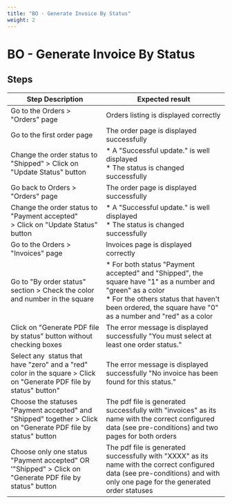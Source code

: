 ```yaml
---
title: "BO - Generate Invoice By Status"
weight: 2
---
```


# BO - Generate Invoice By Status
## Steps
| Step Description | Expected result |
| ----- | ----- |
| Go to the Orders > "Orders" page | Orders listing is displayed correctly |
| Go to the first order page | The order page is displayed successfully |
| Change the order status to "Shipped" > Click on "Update Status" button | * A "Successful update." is well displayed<br> * The status is changed successfully |
| Go back to Orders > "Orders" page | The order page is displayed successfully |
| Change the order status to "Payment accepted" > Click on "Update Status" button | * A "Successful update." is well displayed<br> * The status is changed successfully |
| Go to the Orders > "Invoices" page | Invoices page is displayed correctly |
| Go to "By order status" section > Check the color and number in the square | * For both status "Payment accepted" and "Shipped", the square have "1" as a number and "green" as a color<br> * For the others status that haven't been ordered, the square have "0" as a number and "red" as a color |
| Click on "Generate PDF file by status" button without checking boxes | The error message is displayed successfully "You must select at least one order status." |
| Select any  status that have "zero" and a "red" color in the square > Click on "Generate PDF file by status" button" | The error message is displayed successfully "No invoice has been found for this status." |
| Choose the statuses "Payment accepted" and "Shipped" together > Click on "Generate PDF file by status" button | The pdf file is generated successfully with "invoices" as its name with the correct configured data (see pre-conditions) and two pages for both orders |
| Choose only one status "Payment accepted" OR '"Shipped" > Click on "Generate PDF file by status" button | The pdf file is generated successfully with "XXXX" as its name with the correct configured data (see pre-conditions) and with only one page for the generated order statuses |
